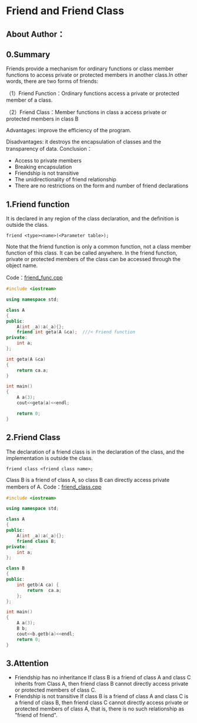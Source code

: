 # Friend and Friend Class

## About Author：


   

## 0.Summary

Friends provide a mechanism for ordinary functions or class member functions to access private or protected members in another class.In other words, there are two forms of friends:

（1）Friend Function：Ordinary functions access a private or protected member of a class.

（2）Friend Class：Member functions in class a access private or protected members in class B

Advantages: improve the efficiency of the program.

Disadvantages: it destroys the encapsulation of classes and the transparency of data.
Conclusion：
- Access to private members
- Breaking encapsulation
- Friendship is not transitive
- The unidirectionality of friend relationship
- There are no restrictions on the form and number of friend declarations

## 1.Friend function

It is declared in any region of the class declaration, and the definition is outside the class.

```
friend <type><name>(<Parameter table>);
```

Note that the friend function is only a common function, not a class member function of this class. It can be called anywhere. In the friend function, private or protected members of the class can be accessed through the object name.

Code：[friend_func.cpp](friend_func.cpp)

```c++
#include <iostream>

using namespace std;

class A
{
public:
    A(int _a):a(_a){};
    friend int geta(A &ca);  ///< Friend function
private:
    int a;
};

int geta(A &ca) 
{
    return ca.a;
}

int main()
{
    A a(3);    
    cout<<geta(a)<<endl;

    return 0;
}
```

## 2.Friend Class
The declaration of a friend class is in the declaration of the class, and the implementation is outside the class.

```
friend class <friend class name>;
```

Class B is a friend of class A, so class B can directly access private members of A.
Code：[friend_class.cpp](friend_class.cpp)
```c++
#include <iostream>

using namespace std;

class A
{
public:
    A(int _a):a(_a){};
    friend class B;
private:
    int a;
};

class B
{
public:
    int getb(A ca) {
        return  ca.a; 
    };
};

int main() 
{
    A a(3);
    B b;
    cout<<b.getb(a)<<endl;
    return 0;
}
```


## 3.Attention
- Friendship has no inheritance
If class B is a friend of class A and class C inherits from Class A, then friend class B cannot directly access private or protected members of class C.
- Friendship is not transitive
If class B is a friend of class A and class C is a friend of class B, then friend class C cannot directly access private or protected members of class A, that is, there is no such relationship as "friend of friend".
